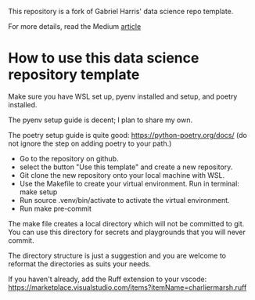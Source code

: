 This repository is a fork of Gabriel Harris' data science repo template.

For more details, read the Medium [article](https://medium.com/@drgabrielharris/python-how-using-poetry-make-and-pre-commit-hooks-to-setup-a-repo-template-for-your-ds-team-15b5a77d0e0f)


# How to use this data science repository template
Make sure you have WSL set up, pyenv installed and setup, and poetry installed.

The pyenv setup guide is decent; I plan to share my own. 

The poetry setup guide is quite good:
https://python-poetry.org/docs/ (do not ignore the step on adding poetry to your path.)

* Go to the repository on github.
* select the button "Use this template" and create a new repository.
* Git clone the new repository onto your local machine with WSL.
* Use the Makefile to create your virtual environment. Run in terminal: make setup
* Run source .venv/bin/activate to activate the virtual environment.
* Run make pre-commit

The make file creates a local directory which will not be committed to git.
You can use this directory for secrets and playgrounds that you will never commit.

The directory structure is just a suggestion and you are welcome to reformat the directories as suits your needs.

If you haven't already, add the Ruff extension to your vscode: https://marketplace.visualstudio.com/items?itemName=charliermarsh.ruff
